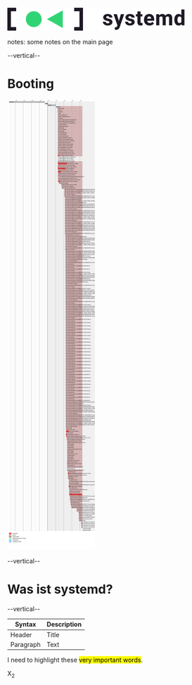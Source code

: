 <!-- .slide: data-transition="none" -->
![Systemd logo](../dist/systemd-logo.svg)

notes: some notes on the main page

--vertical--

# Booting


![Systemd logo](../dist/systemd-boot.svg)
<!-- .element: style="overflow: scroll; height: 50vh" -->

--vertical--

<!-- .slide: data-transition="none" -->

# Was ist systemd?

--vertical--

<!-- .slide: data-transition="none" -->

| Syntax    | Description |
|-----------|-------------|
| Header    | Title       |
| Paragraph | Text        |

I need to highlight these <mark>very important words</mark>.

X<sub>2</sub>